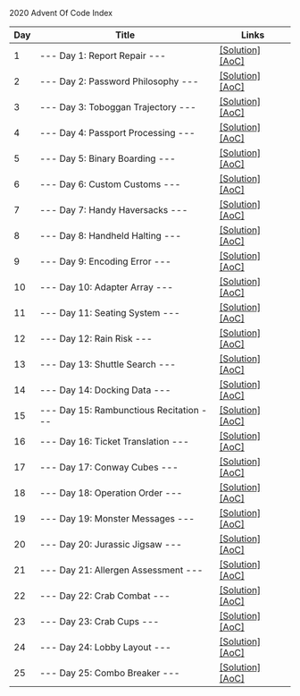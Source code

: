 2020 Advent Of Code Index

| Day | Title                                   | Links                                                                     |
|-----|-----------------------------------------|---------------------------------------------------------------------------|
| 1   | --- Day 1: Report Repair ---            | [\[Solution\]](./Day01.kt) [\[AoC\]](http://adventofcode.com/2020/day/1)  |
| 2   | --- Day 2: Password Philosophy ---      | [\[Solution\]](./Day02.kt) [\[AoC\]](http://adventofcode.com/2020/day/2)  |
| 3   | --- Day 3: Toboggan Trajectory ---      | [\[Solution\]](./Day03.kt) [\[AoC\]](http://adventofcode.com/2020/day/3)  |
| 4   | --- Day 4: Passport Processing ---      | [\[Solution\]](./Day04.kt) [\[AoC\]](http://adventofcode.com/2020/day/4)  |
| 5   | --- Day 5: Binary Boarding ---          | [\[Solution\]](./Day05.kt) [\[AoC\]](http://adventofcode.com/2020/day/5)  |
| 6   | --- Day 6: Custom Customs ---           | [\[Solution\]](./Day06.kt) [\[AoC\]](http://adventofcode.com/2020/day/6)  |
| 7   | --- Day 7: Handy Haversacks ---         | [\[Solution\]](./Day07.kt) [\[AoC\]](http://adventofcode.com/2020/day/7)  |
| 8   | --- Day 8: Handheld Halting ---         | [\[Solution\]](./Day08.kt) [\[AoC\]](http://adventofcode.com/2020/day/8)  |
| 9   | --- Day 9: Encoding Error ---           | [\[Solution\]](./Day09.kt) [\[AoC\]](http://adventofcode.com/2020/day/9)  |
| 10  | --- Day 10: Adapter Array ---           | [\[Solution\]](./Day10.kt) [\[AoC\]](http://adventofcode.com/2020/day/10) |
| 11  | --- Day 11: Seating System ---          | [\[Solution\]](./Day11.kt) [\[AoC\]](http://adventofcode.com/2020/day/11) |
| 12  | --- Day 12: Rain Risk ---               | [\[Solution\]](./Day12.kt) [\[AoC\]](http://adventofcode.com/2020/day/12) |
| 13  | --- Day 13: Shuttle Search ---          | [\[Solution\]](./Day13.kt) [\[AoC\]](http://adventofcode.com/2020/day/13) |
| 14  | --- Day 14: Docking Data ---            | [\[Solution\]](./Day14.kt) [\[AoC\]](http://adventofcode.com/2020/day/14) |
| 15  | --- Day 15: Rambunctious Recitation --- | [\[Solution\]](./Day15.kt) [\[AoC\]](http://adventofcode.com/2020/day/15) |
| 16  | --- Day 16: Ticket Translation ---      | [\[Solution\]](./Day16.kt) [\[AoC\]](http://adventofcode.com/2020/day/16) |
| 17  | --- Day 17: Conway Cubes ---            | [\[Solution\]](./Day17.kt) [\[AoC\]](http://adventofcode.com/2020/day/17) |
| 18  | --- Day 18: Operation Order ---         | [\[Solution\]](./Day18.kt) [\[AoC\]](http://adventofcode.com/2020/day/18) |
| 19  | --- Day 19: Monster Messages ---        | [\[Solution\]](./Day19.kt) [\[AoC\]](http://adventofcode.com/2020/day/19) |
| 20  | --- Day 20: Jurassic Jigsaw ---         | [\[Solution\]](./Day20.kt) [\[AoC\]](http://adventofcode.com/2020/day/20) |
| 21  | --- Day 21: Allergen Assessment ---     | [\[Solution\]](./Day21.kt) [\[AoC\]](http://adventofcode.com/2020/day/21) |
| 22  | --- Day 22: Crab Combat ---             | [\[Solution\]](./Day22.kt) [\[AoC\]](http://adventofcode.com/2020/day/22) |
| 23  | --- Day 23: Crab Cups ---               | [\[Solution\]](./Day23.kt) [\[AoC\]](http://adventofcode.com/2020/day/23) |
| 24  | --- Day 24: Lobby Layout ---            | [\[Solution\]](./Day24.kt) [\[AoC\]](http://adventofcode.com/2020/day/24) |
| 25  | --- Day 25: Combo Breaker ---           | [\[Solution\]](./Day25.kt) [\[AoC\]](http://adventofcode.com/2020/day/25) |
